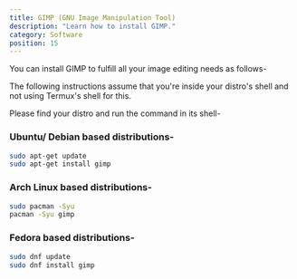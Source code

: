 ```yaml
---
title: GIMP (GNU Image Manipulation Tool)
description: "Learn how to install GIMP."
category: Software
position: 15
---
```


You can install GIMP to fulfill all your image editing needs as follows-

<alert type="warning">The following instructions assume that you're inside your distro's shell and not using Termux's
shell for this.</alert>

Please find your distro and run the command in its shell-

### Ubuntu/ Debian based distributions-

```bash
sudo apt-get update
sudo apt-get install gimp
```

### Arch Linux based distributions-

```bash
sudo pacman -Syu
pacman -Syu gimp
```

### Fedora based distributions-

```bash
sudo dnf update
sudo dnf install gimp
```